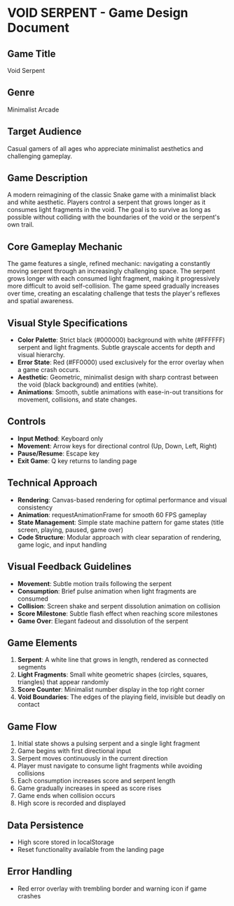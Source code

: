 # VOID SERPENT - Game Design Document

## Game Title
Void Serpent

## Genre
Minimalist Arcade

## Target Audience
Casual gamers of all ages who appreciate minimalist aesthetics and challenging gameplay.

## Game Description
A modern reimagining of the classic Snake game with a minimalist black and white aesthetic. Players control a serpent that grows longer as it consumes light fragments in the void. The goal is to survive as long as possible without colliding with the boundaries of the void or the serpent's own trail.

## Core Gameplay Mechanic
The game features a single, refined mechanic: navigating a constantly moving serpent through an increasingly challenging space. The serpent grows longer with each consumed light fragment, making it progressively more difficult to avoid self-collision. The game speed gradually increases over time, creating an escalating challenge that tests the player's reflexes and spatial awareness.

## Visual Style Specifications
- **Color Palette**: Strict black (#000000) background with white (#FFFFFF) serpent and light fragments. Subtle grayscale accents for depth and visual hierarchy.
- **Error State**: Red (#FF0000) used exclusively for the error overlay when a game crash occurs.
- **Aesthetic**: Geometric, minimalist design with sharp contrast between the void (black background) and entities (white).
- **Animations**: Smooth, subtle animations with ease-in-out transitions for movement, collisions, and state changes.

## Controls
- **Input Method**: Keyboard only
- **Movement**: Arrow keys for directional control (Up, Down, Left, Right)
- **Pause/Resume**: Escape key
- **Exit Game**: Q key returns to landing page

## Technical Approach
- **Rendering**: Canvas-based rendering for optimal performance and visual consistency
- **Animation**: requestAnimationFrame for smooth 60 FPS gameplay
- **State Management**: Simple state machine pattern for game states (title screen, playing, paused, game over)
- **Code Structure**: Modular approach with clear separation of rendering, game logic, and input handling

## Visual Feedback Guidelines
- **Movement**: Subtle motion trails following the serpent
- **Consumption**: Brief pulse animation when light fragments are consumed
- **Collision**: Screen shake and serpent dissolution animation on collision
- **Score Milestone**: Subtle flash effect when reaching score milestones
- **Game Over**: Elegant fadeout and dissolution of the serpent

## Game Elements
1. **Serpent**: A white line that grows in length, rendered as connected segments
2. **Light Fragments**: Small white geometric shapes (circles, squares, triangles) that appear randomly
3. **Score Counter**: Minimalist number display in the top right corner
4. **Void Boundaries**: The edges of the playing field, invisible but deadly on contact

## Game Flow
1. Initial state shows a pulsing serpent and a single light fragment
2. Game begins with first directional input
3. Serpent moves continuously in the current direction
4. Player must navigate to consume light fragments while avoiding collisions
5. Each consumption increases score and serpent length
6. Game gradually increases in speed as score rises
7. Game ends when collision occurs
8. High score is recorded and displayed

## Data Persistence
- High score stored in localStorage
- Reset functionality available from the landing page

## Error Handling
- Red error overlay with trembling border and warning icon if game crashes
